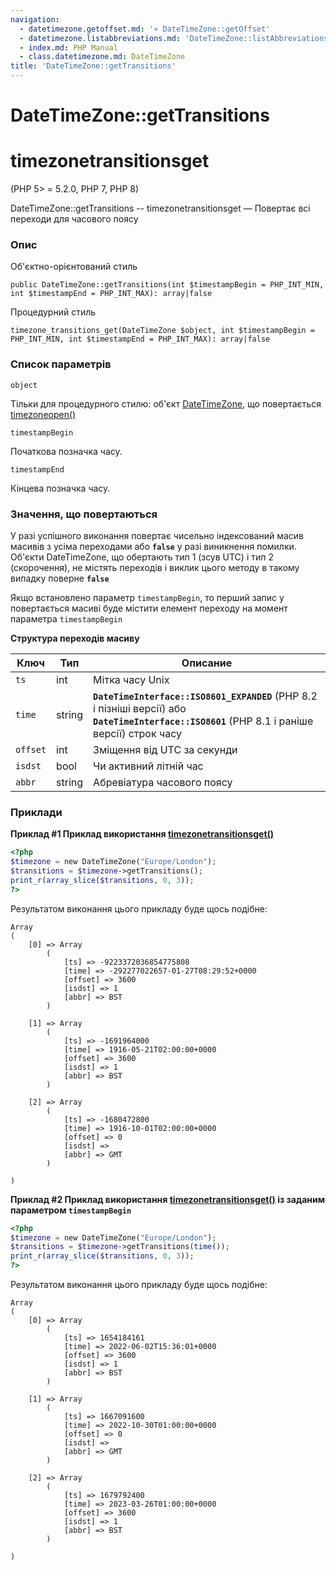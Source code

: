 ```yaml
---
navigation:
  - datetimezone.getoffset.md: '« DateTimeZone::getOffset'
  - datetimezone.listabbreviations.md: 'DateTimeZone::listAbbreviations »'
  - index.md: PHP Manual
  - class.datetimezone.md: DateTimeZone
title: 'DateTimeZone::getTransitions'
---
```

# DateTimeZone::getTransitions

# timezonetransitionsget

(PHP 5> = 5.2.0, PHP 7, PHP 8)

DateTimeZone::getTransitions -- timezonetransitionsget — Повертає всі переходи для часового поясу

### Опис

Об'єктно-орієнтований стиль

```methodsynopsis
public DateTimeZone::getTransitions(int $timestampBegin = PHP_INT_MIN, int $timestampEnd = PHP_INT_MAX): array|false
```

Процедурний стиль

```methodsynopsis
timezone_transitions_get(DateTimeZone $object, int $timestampBegin = PHP_INT_MIN, int $timestampEnd = PHP_INT_MAX): array|false
```

### Список параметрів

`object`

Тільки для процедурного стилю: об'єкт [DateTimeZone](class.datetimezone.md), що повертається [timezoneopen()](function.timezone-open.md)

`timestampBegin`

Початкова позначка часу.

`timestampEnd`

Кінцева позначка часу.

### Значення, що повертаються

У разі успішного виконання повертає чисельно індексований масив масивів з усіма переходами або **`false`** у разі виникнення помилки. Об'єкти DateTimeZone, що обертають тип 1 (зсув UTC) і тип 2 (скорочення), не містять переходів і виклик цього методу в такому випадку поверне **`false`**

Якщо встановлено параметр `timestampBegin`, то перший запис у повертається масиві буде містити елемент переходу на момент параметра `timestampBegin`

**Структура переходів масиву**

| Ключ | Тип | Описание |
| --- | --- | --- |
| `ts` | int | Мітка часу Unix |
| `time` | string | **`DateTimeInterface::ISO8601_EXPANDED`** (PHP 8.2 і пізніші версії) або **`DateTimeInterface::ISO8601`** (PHP 8.1 і раніше версії) строк часу |
| `offset` | int | Зміщення від UTC за секунди |
| `isdst` | bool | Чи активний літній час |
| `abbr` | string | Абревіатура часового поясу |

### Приклади

**Приклад #1 Приклад використання [timezonetransitionsget()](function.timezone-transitions-get.md)**

```php
<?php
$timezone = new DateTimeZone("Europe/London");
$transitions = $timezone->getTransitions();
print_r(array_slice($transitions, 0, 3));
?>
```

Результатом виконання цього прикладу буде щось подібне:

```
Array
(
    [0] => Array
        (
            [ts] => -9223372036854775808
            [time] => -292277022657-01-27T08:29:52+0000
            [offset] => 3600
            [isdst] => 1
            [abbr] => BST
        )

    [1] => Array
        (
            [ts] => -1691964000
            [time] => 1916-05-21T02:00:00+0000
            [offset] => 3600
            [isdst] => 1
            [abbr] => BST
        )

    [2] => Array
        (
            [ts] => -1680472800
            [time] => 1916-10-01T02:00:00+0000
            [offset] => 0
            [isdst] =>
            [abbr] => GMT
        )

)
```

**Приклад #2 Приклад використання [timezonetransitionsget()](function.timezone-transitions-get.md) із заданим параметром `timestampBegin`**

```php
<?php
$timezone = new DateTimeZone("Europe/London");
$transitions = $timezone->getTransitions(time());
print_r(array_slice($transitions, 0, 3));
?>
```

Результатом виконання цього прикладу буде щось подібне:

```
Array
(
    [0] => Array
        (
            [ts] => 1654184161
            [time] => 2022-06-02T15:36:01+0000
            [offset] => 3600
            [isdst] => 1
            [abbr] => BST
        )

    [1] => Array
        (
            [ts] => 1667091600
            [time] => 2022-10-30T01:00:00+0000
            [offset] => 0
            [isdst] =>
            [abbr] => GMT
        )

    [2] => Array
        (
            [ts] => 1679792400
            [time] => 2023-03-26T01:00:00+0000
            [offset] => 3600
            [isdst] => 1
            [abbr] => BST
        )

)
```
